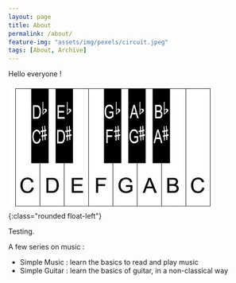 ```yaml
---
layout: page
title: About
permalink: /about/
feature-img: "assets/img/pexels/circuit.jpeg"
tags: [About, Archive]
---
```


Hello everyone !

![oiano](/assets/img/posts/piano-keyboard_diagram_2.jpg){:class="rounded float-left"}

Testing.

A few series on music :
* Simple Music : learn the basics to read and play music
* Simple Guitar : learn the basics of guitar, in a non-classical way
